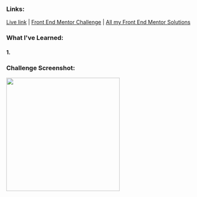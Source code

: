 ### Links:

[Live link](https://v24dao-fem-a3.netlify.app/) |
[Front End Mentor Challenge]() |
[All my Front End Mentor Solutions](https://github.com/v24dao/Front-End-Mentor-Challenges)

### What I've Learned:

#### 1.

### Challenge Screenshot:

<img src="challenge-screenshot.png" width="300">
